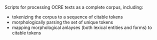 Scripts for processing OCRE texts as a complete corpus, including:

-  tokenizing the corpus to a sequence of citable tokens
-  morphologically parsing the set of unique tokens
-  mapping morphological anlayses (both lexical entities and forms) to citable tokens
